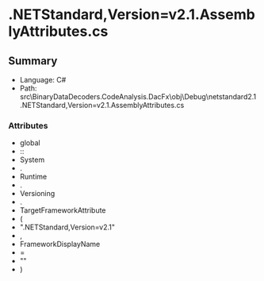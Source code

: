 ﻿# .NETStandard,Version=v2.1.AssemblyAttributes.cs

## Summary

* Language: C#
* Path: src\BinaryDataDecoders.CodeAnalysis.DacFx\obj\Debug\netstandard2.1\.NETStandard,Version=v2.1.AssemblyAttributes.cs

### Attributes

 - global
 - ::
 - System
 - .
 - Runtime
 - .
 - Versioning
 - .
 - TargetFrameworkAttribute
 - (
 - ".NETStandard,Version=v2.1"
 - ,
 - FrameworkDisplayName
 - =
 - ""
 - )


